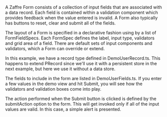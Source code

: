 A Zaffre Form consists of a collection of input fields that are associated with a data record. Each field is contained within a validation component which provides feedback when the value entered is invalid. A Form also typically has buttons to reset, clear and submit all of the fields.

The layout of a Form is specified in a declarative fashion using by a list of FormFieldSpecs. Each FormSpec defines the label, input type, validators and grid area of a field. There are default sets of input components and validators, which a Form can override or extend.

In this example, we have a record type defined in DemoUserRecord.ts. This happens to extend PRecord since we'll use it with a persistent store in the next example, but here we use it without a data store. 

The fields to include in the form are listed in DemoUserFields.ts.  If you enter a few values in the demo view and hit Submit, you will see how the validators and validation boxes come into play. 

The action performed when the Submit button is clicked is defined by the submitAction option to the form. This will get invoked only if all of the input values are valid. In this case, a simple alert is presented.